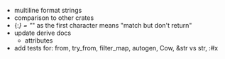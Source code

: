 - multiline format strings
- comparison to other crates
- {:*} = "*" as the first character means "match but don't return"
- update derive docs
  - attributes
- add tests for: from, try_from, filter_map, autogen, Cow, &str vs str, :#x
